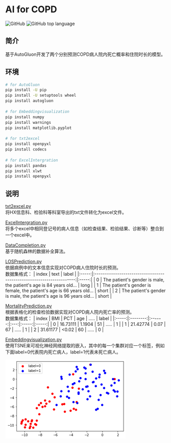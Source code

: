 # AI for COPD

![GitHub](https://img.shields.io/github/license/SherwinY/AI4COPD)
![GitHub top language](https://img.shields.io/github/languages/top/SherwinY/AI4COPD)


## 简介
基于AutoGluon开发了两个分别预测COPD病人院内死亡概率和住院时长的模型。

## 环境
```Bash
# for AutoGluon
pip install -U pip
pip install -U setuptools wheel
pip install autogluon

# for Embeddingvisualization
pip install numpy
pip install warnings
pip install matplotlib.pyplot 

# for txt2excel
pip install openpyxl
pip install codecs

# for ExcelIntergration
pip install pandas
pip install xlwt
pip install openpyxl

```

## 说明
[txt2excel.py](txt2excel.py)  
将HX信息科、检验科等科室导出的txt文件转化为excel文件。

[ExcelIntergration.py](ExcelIntergration.py)  
将多个excel中相同登记号的病人信息（如检查结果、检验结果、诊断等）整合到一个excel中。

[DataCompletion.py](./src/DataCompletion.py)  
基于随机森林的数据补全算法。

[LOSPrediction.py](./src/LOSPrediction.py)  
依据病例中的文本信息实现对COPD病人住院时长的预测。  
数据集格式：
| index |                                text                                  | label |
|:-----:|:--------------------------------------------------------------------:|:-----:|
| 0     | The patient's gender is male, the patient's age is 84 years old...   | long     |
| 1     | The patient's gender is female, the patient's age is 66 years old... | short    |
| 2     | The patient's gender is male, the patient's age is 96 years old...   | short    |

[MortalityPrediction.py](./src/MortalityPrediction.py)  
根据表格化的检查检验数据实现对COPD病人院内死亡率的预测。  
数据集格式：
| index |    BMI   |   PCT  | age | ..... | label |
|:-----:|:--------:|:------:|:---:|:-----:|:-----:|
| 0     | 16.73111 | 1.1904 | 51  | ..... | 1     |
| 1     | 21.42774 | 0.07   | 67  | ..... | 1     |
| 2     | 31.61177 | <0.02  | 60  | ..... | 0     |

[Embeddingvisualization.py](./src/Embeddingvisualization.py)  
使用TSNE来可视化神经网络提取的嵌入，其中的每一个集群对应一个标签，例如下面label=0代表院内死亡病人，label=1代表未死亡病人。  

![embeddingvisualization](embeddingvisualization.png)
